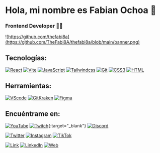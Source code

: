 # Hola, mi nombre es Fabian Ochoa 👋

### Frontend Developer 👨‍💻

![https://github.com/thefabi8a](https://github.com/TheFabi8A/thefabi8a/blob/main/banner.png)

## Tecnologías:

[![React](https://img.shields.io/badge/react-61DAFB?style=for-the-badge&logo=react&logoColor=white&labelColor=101010)]()
[![Vite](https://img.shields.io/badge/vite-646CFF?style=for-the-badge&logo=vite&logoColor=white&labelColor=101010)]()
[![JavaScript](https://img.shields.io/badge/JavaScript-F7DF1E?style=for-the-badge&logo=javascript&logoColor=white&labelColor=101010)]()
[![Tailwindcss](https://img.shields.io/badge/tailwindcss-06B6D4?style=for-the-badge&logo=tailwindcss&logoColor=white&labelColor=101010)]()
[![Git](https://img.shields.io/badge/git-F05032?style=for-the-badge&logo=git&logoColor=white&labelColor=101010)]()
[![CSS3](https://img.shields.io/badge/css3-1572B6?style=for-the-badge&logo=css3&logoColor=white&labelColor=101010)]()
[![HTML](https://img.shields.io/badge/html-E34F26?style=for-the-badge&logo=html5&logoColor=white&labelColor=101010)]()

## Herramientas:

[![VScode](https://img.shields.io/badge/vscode-007ACC?style=for-the-badge&logo=visualstudiocode&logoColor=white&labelColor=101010)]()
[![GitKraken](https://img.shields.io/badge/gitkraken-179287?style=for-the-badge&logo=gitkraken&logoColor=white&labelColor=101010)]()
[![Figma](https://img.shields.io/badge/figma-007ACC?style=for-the-badge&logo=figma&logoColor=white&labelColor=101010)]()

## Encuéntrame en:

[![YouTube](https://img.shields.io/badge/thefabi8a_dev-FF0000?style=for-the-badge&logo=youtube&logoColor=white&labelColor=101010)](https://www.youtube.com/channel/UCy3FaRR8C36BSaltZTP7HPw)
[![Twitch](https://img.shields.io/badge/thefabi8a-9146FF?style=for-the-badge&logo=twitch&logoColor=white&labelColor=101010)](https://twitch.tv/thefabi8a){:target="\_blank"}
[![Discord](https://img.shields.io/badge/thefabi8a-5865F2?style=for-the-badge&logo=discord&logoColor=white&labelColor=101010)](https://discord.gg/5R3byA54Fg)
<br>

[![Twitter](https://img.shields.io/badge/thefabi8adev-1DA1F2?style=for-the-badge&logo=twitter&logoColor=white&labelColor=101010)](https://twitter.com/TheFabi8ADev)
[![Instagram](https://img.shields.io/badge/thefabi8adev-E4405F?style=for-the-badge&logo=instagram&logoColor=white&labelColor=101010)](https://www.instagram.com/thefabi8a.dev/)
[![TikTok](https://img.shields.io/badge/thefabi8a.dev-69C9D0?style=for-the-badge&logo=tiktok&logoColor=white&labelColor=101010)](https://tiktok.com/@thefabi8a.dev)
<br>

[![Link](https://img.shields.io/badge/thefabi8a.dev-39E09B?style=for-the-badge&logo=Linktree&logoColor=white&labelColor=101010)](https://thefabi8a.dev)
[![LinkedIn](https://img.shields.io/badge/fabian_ochoa-0077B5?style=for-the-badge&logo=linkedin&logoColor=white&labelColor=101010)](https://www.linkedin.com/in/fabian-ochoa)
[![Web](https://img.shields.io/badge/Website-TheFabi8A.dev-14a1f0?style=for-the-badge&logo=dev.to&logoColor=white&labelColor=101010)](https://thefabi8a.dev)
